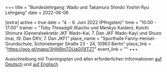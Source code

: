 +++
title = "Bundeslehrgang: Wado und Takamura Shindo Yoshin Ryu Lehrgang"
date = 2022-06-06

[extra]
active = true
date = "4. - 6. Juni 2022 (Pfingsten)"
time = "10:00 - 17:00"
trainer = "Toby Threadgill (Kaicho und Menkyo Kaiden), Koichi Shimura (Generalsekretär JKF Wado-Kai, 7. Dan JKF Wado-Kay) und Shuzo Imai, (9. Dan DKV, 7. Dan JKF)"
place_name = "Sporthalle Fanny-Hensel-Grundschule, Schöneberger Straße 23 - 24, 10963 Berlin"
place_link = "https://goo.gl/maps/3HihBmTDUaGj1XTZ7"
event_link = ""
+++

Ausschreibung mit Trainingsplan und allen erforderlichen Informationen
[auf Deutsch](https://www.wado-karate.de/app/download/35074379/WadoTSYRPfingstlehrgang2022Ausschreibung.pdf)
und [auf Englisch](https://www.wado-karate.de/app/download/35074381/WadoTSYRPentecosteminar2022tender.pdf)
